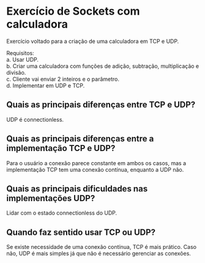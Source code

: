 # Exercício de Sockets com calculadora
  
Exercício voltado para a criação de uma calculadora em TCP e UDP.  

Requisitos:  
a. Usar UDP.  
b. Criar uma calculadora com funções de adição, subtração, multiplicação e divisão.  
c. Cliente vai enviar 2 inteiros e o parâmetro.  
d. Implementar em UDP e TCP.

## Quais as principais diferenças entre TCP e UDP?  
UDP é connectionless.  

## Quais as principais diferenças entre a implementação TCP e UDP?  
Para o usuário a conexão parece constante em ambos os casos, mas a implementação TCP tem uma conexão contínua, enquanto a UDP não.  

## Quais as principais dificuldades nas implementações UDP?  
Lidar com o estado connectionless do UDP.    

## Quando faz sentido usar TCP ou UDP? 
Se existe necessidade de uma conexão contínua, TCP é mais prático. Caso não, UDP é mais simples já que não é necessário gerenciar as conexões.
